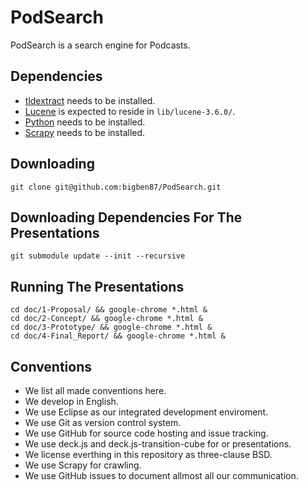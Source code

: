 PodSearch
=========

PodSearch is a search engine for Podcasts.

Dependencies
------------

-   [tldextract](https://github.com/john-kurkowski/tldextract) needs to be installed.
-   [Lucene](https://lucene.apache.org/core/) is expected to reside in `lib/lucene-3.6.0/`.
-   [Python](http://www.python.org/) needs to be installed.
-   [Scrapy](http://scrapy.org/) needs to be installed.

Downloading
-----------

    git clone git@github.com:bigben87/PodSearch.git


Downloading Dependencies For The Presentations
----------------------------------------------

    git submodule update --init --recursive

Running The Presentations
-------------------------

    cd doc/1-Proposal/ && google-chrome *.html &
    cd doc/2-Concept/ && google-chrome *.html &
    cd doc/3-Prototype/ && google-chrome *.html &
    cd doc/4-Final_Report/ && google-chrome *.html &
    
Conventions
-----------

-   We list all made conventions here.
-   We develop in English.
-   We use Eclipse as our integrated development enviroment.
-   We use Git as version control system.
-   We use GitHub for source code hosting and issue tracking.
-   We use deck.js and deck.js-transition-cube for or presentations.
-   We license everthing in this repository as three-clause BSD.
-   We use Scrapy for crawling.
-   We use GitHub issues to document allmost all our communication.
